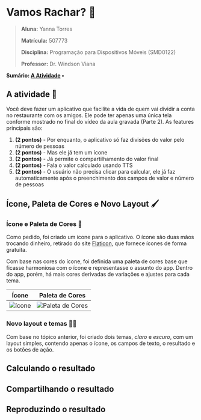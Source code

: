 # Vamos Rachar? :purse:

> **Aluna:** Yanna Torres
>
> **Matrícula:** 507773
>
> **Disciplina:** Programação para Dispositivos Móveis (SMD0122)
>
> **Professor:** Dr. Windson Viana
 
**Sumário: [A Atividade](#a-atividade-page_with_curl) •**

## A atividade :page_with_curl:

Você deve fazer um aplicativo que facilite a vida de quem vai dividir a conta no restaurante com os amigos. Ele pode ter apenas uma única tela conforme mostrado no final do vídeo da aula gravada (Parte 2).
As features principais são:
1. **(2 pontos)** - Por enquanto, o aplicativo só faz divisões do valor pelo número de pessoas
2. **(2 pontos)** - Mas ele já tem um ícone
3. **(2 pontos)** - Já permite o compartilhamento do valor final
4. **(2 pontos)** - Fala o valor calculado usando TTS
5. **(2 pontos)** - O usuário não precisa clicar para calcular, ele já faz automaticamente após o preenchimento dos campos de valor e número de pessoas

## Ícone, Paleta de Cores e Novo Layout :paintbrush:

### Ícone e Paleta de Cores :art:

Como pedido, foi criado um ícone para o aplicativo. O ícone são duas mãos trocando dinheiro, retirado do site [Flaticon]([https://www.flaticon.com/br/icone-gratis/combustivel_1505662?term=gasolina&page=1&position=18&origin=search&related_id=1505662](https://www.flaticon.com/br/icone-gratis/a-receber_10842272?related_id=10842272)), que fornece ícones de forma gratuita.

Com base nas cores do ícone, foi definida uma paleta de cores base que ficasse harmoniosa com o ícone e representasse o assunto do app. Dentro do app, porém, há mais cores derivadas de variações e ajustes para cada tema.

| **Ícone**  | **Paleta de Cores** |
| ------ | --------------- |
|![ícone]()       | ![Paleta de Cores]() |

### Novo layout e temas :woman_artist:

Com base no tópico anterior, foi criado dois temas, _claro_ e _escuro_, com um layout simples, contendo apenas o ícone, os campos de texto, o resultado e os botões de ação.

## Calculando o resultado

## Compartilhando o resultado

## Reproduzindo o resultado
